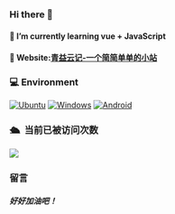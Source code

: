 ### Hi there 👋


#### 🌱 I’m currently learning vue + JavaScript
#### 👀 Website:[青益云记-一个简简单单的小站](https://www.idkzr.com/)



### 💻 Environment
[![Ubuntu](https://img.shields.io/badge/Env-Ubuntu-FFD700?style=flat-square&logo=Ubuntu&logoColor=FFFFFF&labelColor=FFD700)](https://www.ubuntu.org/)
[![Windows](https://img.shields.io/badge/Env-Windows-00BBFF?style=flat-square&logo=Windows&logoColor=FFFFFF&labelColor=00BBFF)](https://www.microsoft.com/windows10)
[![Android](https://img.shields.io/badge/Env-Android-00C000?style=flat-square&logo=android&logoColor=FFFFFF&labelColor=00C000)](https://www.android.com/android-11/)

### 🛳 &nbsp;当前已被访问次数
<img src="https://profile-counter.glitch.me/qine233/count.svg" />



### 留言
##### 好好加油吧！
